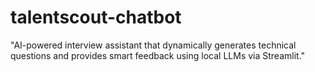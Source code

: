 # talentscout-chatbot
"AI-powered interview assistant that dynamically generates technical questions and provides smart feedback using local LLMs via Streamlit."

